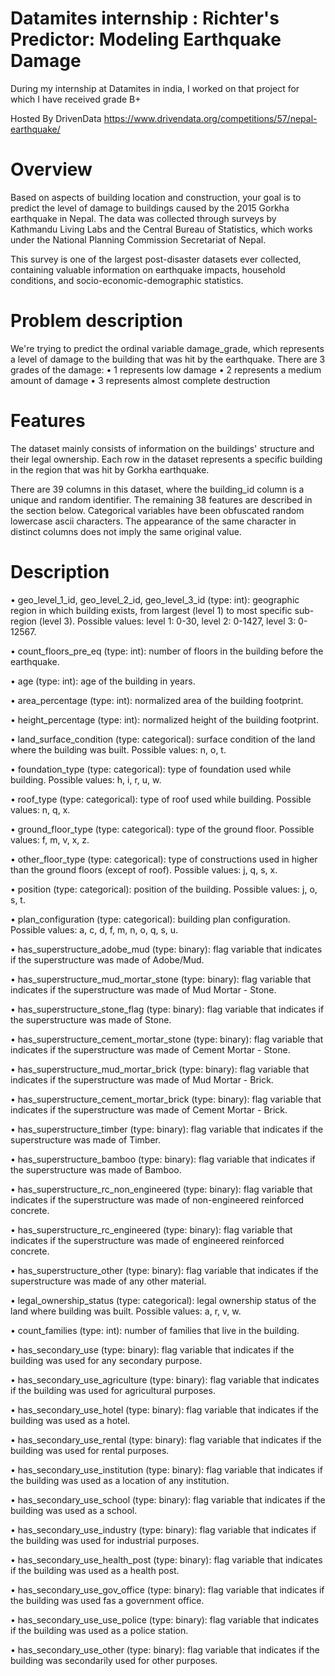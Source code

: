 # Datamites internship : Richter's Predictor: Modeling Earthquake Damage 

During my internship at Datamites in india, I worked on that project for which I have received grade B+

Hosted By DrivenData 
https://www.drivendata.org/competitions/57/nepal-earthquake/

# Overview

Based on aspects of building location and construction, your goal is to predict the level of damage to buildings caused by the 2015 Gorkha earthquake in Nepal. The data was collected through surveys by Kathmandu Living Labs and the Central Bureau of Statistics, which works under the National Planning Commission Secretariat of Nepal. 

This survey is one of the largest post-disaster datasets ever collected, containing valuable information on earthquake impacts, household conditions, and socio-economic-demographic statistics.

# Problem description

We're trying to predict the ordinal variable damage_grade, which represents a level of damage to the building that was hit by the earthquake. There are 3 grades of the damage:
•	1 represents low damage 
•	2 represents a medium amount of damage 
•	3 represents almost complete destruction 

# Features


The dataset mainly consists of information on the buildings' structure and their legal ownership. Each row in the dataset represents a specific building in the region that was hit by Gorkha earthquake.

There are 39 columns in this dataset, where the building_id column is a unique and random identifier. The remaining 38 features are described in the section below. Categorical variables have been obfuscated random lowercase ascii characters. The appearance of the same character in distinct columns does not imply the same original value.

# Description

•	geo_level_1_id, geo_level_2_id, geo_level_3_id (type: int): geographic region in which building exists, from largest (level 1) to most specific sub-region (level 3). Possible values: level 1: 0-30, level 2: 0-1427, level 3: 0-12567. 

•	count_floors_pre_eq (type: int): number of floors in the building before the earthquake. 

•	age (type: int): age of the building in years. 

•	area_percentage (type: int): normalized area of the building footprint. 

•	height_percentage (type: int): normalized height of the building footprint.

•	land_surface_condition (type: categorical): surface condition of the land where the building was built. Possible values: n, o, t. 

•	foundation_type (type: categorical): type of foundation used while building. Possible values: h, i, r, u, w. 

•	roof_type (type: categorical): type of roof used while building. Possible values: n, q, x. 

•	ground_floor_type (type: categorical): type of the ground floor. Possible values: f, m, v, x, z. 

•	other_floor_type (type: categorical): type of constructions used in higher than the ground floors (except of roof). Possible values: j, q, s, x. 

•	position (type: categorical): position of the building. Possible values: j, o, s, t. 

•	plan_configuration (type: categorical): building plan configuration. Possible values: a, c, d, f, m, n, o, q, s, u. 

•	has_superstructure_adobe_mud (type: binary): flag variable that indicates if the superstructure was made of Adobe/Mud. 

•	has_superstructure_mud_mortar_stone (type: binary): flag variable that indicates if the superstructure was made of Mud Mortar - Stone. 

•	has_superstructure_stone_flag (type: binary): flag variable that indicates if the superstructure was made of Stone. 

•	has_superstructure_cement_mortar_stone (type: binary): flag variable that indicates if the superstructure was made of Cement Mortar - Stone. 

•	has_superstructure_mud_mortar_brick (type: binary): flag variable that indicates if the superstructure was made of Mud Mortar - Brick. 

•	has_superstructure_cement_mortar_brick (type: binary): flag variable that indicates if the superstructure was made of Cement Mortar - Brick. 

•	has_superstructure_timber (type: binary): flag variable that indicates if the superstructure was made of Timber. 

•	has_superstructure_bamboo (type: binary): flag variable that indicates if the superstructure was made of Bamboo. 

•	has_superstructure_rc_non_engineered (type: binary): flag variable that indicates if the superstructure was made of non-engineered reinforced concrete. 

•	has_superstructure_rc_engineered (type: binary): flag variable that indicates if the superstructure was made of engineered reinforced concrete. 

•	has_superstructure_other (type: binary): flag variable that indicates if the superstructure was made of any other material. 

•	legal_ownership_status (type: categorical): legal ownership status of the land where building was built. Possible values: a, r, v, w. 

•	count_families (type: int): number of families that live in the building. 

•	has_secondary_use (type: binary): flag variable that indicates if the building was used for any secondary purpose. 

•	has_secondary_use_agriculture (type: binary): flag variable that indicates if the building was used for agricultural purposes. 

•	has_secondary_use_hotel (type: binary): flag variable that indicates if the building was used as a hotel. 

•	has_secondary_use_rental (type: binary): flag variable that indicates if the building was used for rental purposes. 

•	has_secondary_use_institution (type: binary): flag variable that indicates if the building was used as a location of any institution. 

•	has_secondary_use_school (type: binary): flag variable that indicates if the building was used as a school. 

•	has_secondary_use_industry (type: binary): flag variable that indicates if the building was used for industrial purposes. 

•	has_secondary_use_health_post (type: binary): flag variable that indicates if the building was used as a health post. 

•	has_secondary_use_gov_office (type: binary): flag variable that indicates if the building was used fas a government office. 

•	has_secondary_use_use_police (type: binary): flag variable that indicates if the building was used as a police station. 

•	has_secondary_use_other (type: binary): flag variable that indicates if the building was secondarily used for other purposes. 
 



